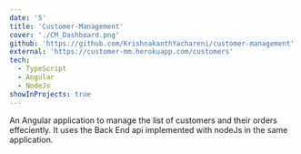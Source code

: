 ```yaml
---
date: '5'
title: 'Customer-Management'
cover: './CM_Dashboard.png'
github: 'https://github.com/KrishnakanthYachareni/customer-management'
external: 'https://customer-mm.herokuapp.com/customers'
tech:
  - TypeScript
  - Angular
  - NodeJs
showInProjects: true
---
```


An Angular application to manage the list of customers and their orders effeciently. It uses the Back End api implemented with nodeJs in the same application.
